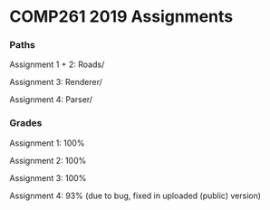 # COMP261 2019 Assignments

### Paths

Assignment 1 + 2: Roads/

Assignment 3: Renderer/

Assignment 4: Parser/

### Grades

Assignment 1: 100%

Assignment 2: 100%

Assignment 3: 100%

Assignment 4: 93% (due to bug, fixed in uploaded (public) version)

